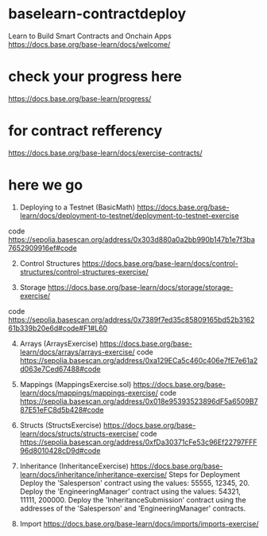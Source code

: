 # baselearn-contractdeploy
Learn to Build Smart Contracts and Onchain Apps
https://docs.base.org/base-learn/docs/welcome/

# check your progress here
https://docs.base.org/base-learn/progress/

# for contract refferency
https://docs.base.org/base-learn/docs/exercise-contracts/

# here we go
1. Deploying to a Testnet (BasicMath)
https://docs.base.org/base-learn/docs/deployment-to-testnet/deployment-to-testnet-exercise

code https://sepolia.basescan.org/address/0x303d880a0a2bb990b147b1e7f3ba7652909916ef#code

2. Control Structures
https://docs.base.org/base-learn/docs/control-structures/control-structures-exercise/

3. Storage
https://docs.base.org/base-learn/docs/storage/storage-exercise/

code https://sepolia.basescan.org/address/0x7389f7ed35c85809165bd52b316261b339b20e6d#code#F1#L60

4. Arrays (ArraysExercise)
https://docs.base.org/base-learn/docs/arrays/arrays-exercise/
code https://sepolia.basescan.org/address/0xa129ECa5c460c406e7fE7e61a2d063e7Ced67488#code

5. Mappings (MappingsExercise.sol)
https://docs.base.org/base-learn/docs/mappings/mappings-exercise/
code https://sepolia.basescan.org/address/0x018e95393523896dF5a6509B787E51eFC8d5b428#code

6. Structs (StructsExercise)
https://docs.base.org/base-learn/docs/structs/structs-exercise/
code https://sepolia.basescan.org/address/0xfDa30371cFe53c96Ef22797FFF96d8010428cD9d#code

7. Inheritance  (InheritanceExercise)
https://docs.base.org/base-learn/docs/inheritance/inheritance-exercise/
Steps for Deployment
Deploy the 'Salesperson' contract using the values: 55555, 12345, 20.
Deploy the 'EngineeringManager' contract using the values: 54321, 11111, 200000.
Deploy the 'InheritanceSubmission' contract using the addresses of the 'Salesperson' and 'EngineeringManager' contracts.

8. Import
   https://docs.base.org/base-learn/docs/imports/imports-exercise/



















